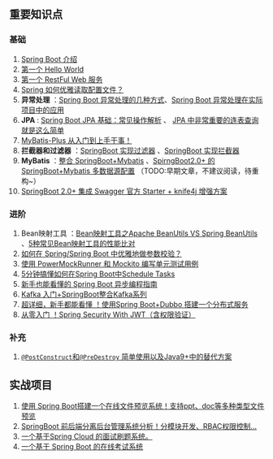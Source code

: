 ## 重要知识点

### 基础

1. [Spring Boot 介绍](https://github.com/CodingDocs/springboot-guide/blob/master/docs/start/springboot-introduction.md)
2. [第一个 Hello World](https://github.com/CodingDocs/springboot-guide/blob/master/docs/start/springboot-hello-world.md)
3. [第一个 RestFul Web 服务](https://github.com/CodingDocs/springboot-guide/blob/master/docs/basis/sringboot-restful-web-service.md)
4. [Spring 如何优雅读取配置文件？](https://github.com/CodingDocs/springboot-guide/blob/master/docs/basis/read-config-properties.md)
5. **异常处理** ：[Spring Boot 异常处理的几种方式](https://github.com/CodingDocs/springboot-guide/blob/master/docs/advanced/springboot-handle-exception.md)、[Spring Boot 异常处理在实际项目中的应用](https://github.com/CodingDocs/springboot-guide/blob/master/docs/advanced/springboot-handle-exception-plus.md)
6. **JPA** : [Spring Boot JPA 基础：常见操作解析](https://github.com/CodingDocs/springboot-guide/blob/master/docs/basis/springboot-jpa.md) 、 [JPA 中非常重要的连表查询就是这么简单](https://github.com/CodingDocs/springboot-guide/blob/master/docs/basis/springboot-jpa-lianbiao.md)
7. [MyBatis-Plus 从入门到上手干事！](https://github.com/CodingDocs/springboot-guide/blob/master/docs/MyBatisPlus.md)
8. **拦截器和过滤器** ：[SpringBoot 实现过滤器](https://github.com/CodingDocs/springboot-guide/blob/master/docs/basis/springboot-filter.md) 、[SpringBoot 实现拦截器](https://github.com/CodingDocs/springboot-guide/blob/master/docs/basis/springboot-interceptor.md)
9. **MyBatis** ：[整合 SpringBoot+Mybatis](https://github.com/CodingDocs/springboot-guide/blob/master/docs/basis/springboot-mybatis.md) 、[SpirngBoot2.0+ 的 SpringBoot+Mybatis 多数据源配置](https://github.com/CodingDocs/springboot-guide/blob/master/docs/basis/springboot-mybatis-mutipledatasource.md) （TODO:早期文章，不建议阅读，待重构~）
10. [SpringBoot 2.0+ 集成 Swagger 官方 Starter + knife4j 增强方案](https://github.com/CodingDocs/springboot-guide/blob/master/docs/basis/swagger.md)

### 进阶

1. Bean映射工具 ：[Bean映射工具之Apache BeanUtils VS Spring BeanUtils](https://github.com/CodingDocs/springboot-guide/blob/master/docs/advanced/Apache-BeanUtils-VS-SpringBean-Utils.md) 、[5种常见Bean映射工具的性能比对](https://github.com/CodingDocs/springboot-guide/blob/master/docs/advanced/Performance-of-Java-Mapping-Frameworks.md)
2. [如何在 Spring/Spring Boot 中优雅地做参数校验？](https://github.com/CodingDocs/springboot-guide/blob/master/docs/spring-bean-validation.md)
3. [使用 PowerMockRunner 和 Mockito 编写单元测试用例](https://github.com/CodingDocs/springboot-guide/blob/master/docs/PowerMockRunnerAndMockito.md)
4. [5分钟搞懂如何在Spring Boot中Schedule Tasks](https://github.com/CodingDocs/springboot-guide/blob/master/docs/advanced/SpringBoot-ScheduleTasks.md)
5. [新手也能看懂的 Spring Boot 异步编程指南](https://github.com/CodingDocs/springboot-guide/blob/master/docs/advanced/springboot-async.md)
6. [Kafka 入门+SpringBoot整合Kafka系列](https://github.com/Snailclimb/springboot-kafka)
7. [超详细，新手都能看懂 ！使用Spring Boot+Dubbo 搭建一个分布式服务](https://github.com/CodingDocs/springboot-guide/blob/master/docs/advanced/springboot-dubbo.md)
8. [从零入门 ！Spring Security With JWT（含权限验证）](https://github.com/Snailclimb/spring-security-jwt-guide)

### 补充

1. [`@PostConstruct`和`@PreDestroy` 简单使用以及Java9+中的替代方案](https://github.com/CodingDocs/springboot-guide/blob/master/docs/basis/@PostConstruct与@PreDestroy.md)

## 实战项目

1. [使用 Spring Boot搭建一个在线文件预览系统！支持ppt、doc等多种类型文件预览](https://github.com/CodingDocs/springboot-guide/blob/master/docs/projects/kkFileView-SpringBoot在线文件预览系统.md)
2. [SpringBoot 前后端分离后台管理系统分析！分模块开发、RBAC权限控制...](https://mp.weixin.qq.com/s?__biz=Mzg2OTA0Njk0OA==&mid=2247495011&idx=1&sn=f574f5d75c3720d8b2a665d1d5234d28&chksm=cea1a2a8f9d62bbe9f13f5a030893fe3da6956c4be41471513e6247f74cba5a8df9941798b6e&token=212861022&lang=zh_CN#rd)
3. [一个基于Spring Cloud 的面试刷题系统。](https://github.com/CodingDocs/springboot-guide/blob/master/docs/projects/SpringCloud刷题系统.md)
4. [一个基于 Spring Boot 的在线考试系统](https://github.com/CodingDocs/springboot-guide/blob/master/docs/projects/一个基于SpringBoot的在线考试系统.md)